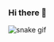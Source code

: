 ### Hi there 👋

<!--
**GabrielOliveira05/GabrielOliveira05** is a ✨ _special_ ✨ repository because its `README.md` (this file) appears on your GitHub profile.

Here are some ideas to get you started:

- 🔭 I’m currently working on ...
- 🌱 I’m currently learning ...
- 👯 I’m looking to collaborate on ...
- 🤔 I’m looking for help with ...
- 💬 Ask me about ...
- 📫 How to reach me: ...
- 😄 Pronouns: ...
- ⚡ Fun fact: ...
-->







![snake gif](https://github.com/GabrielOliveira05/GabrielOliveira05/blob/output/github-contribution-grid-snake.svg)
